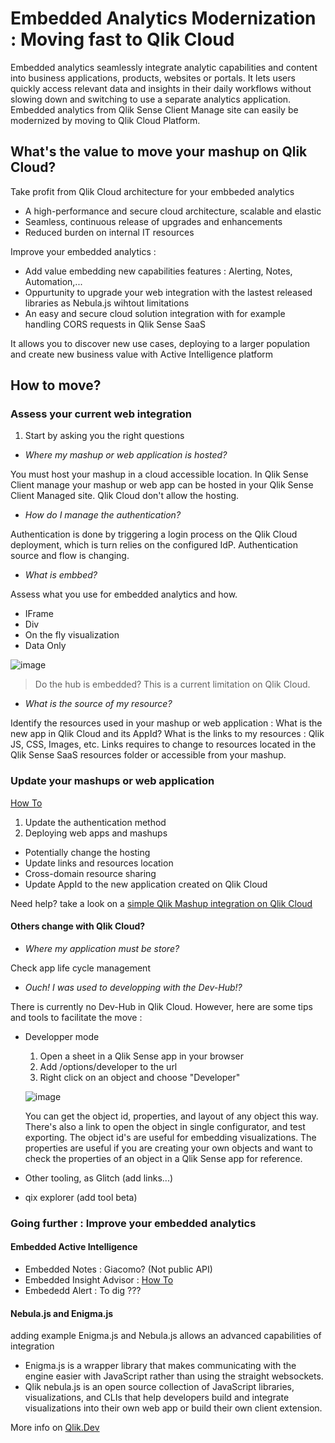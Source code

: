 # Embedded Analytics Modernization : Moving fast to Qlik Cloud

Embedded analytics seamlessly integrate analytic capabilities and content into business applications, products, websites or portals.
It lets users quickly access relevant data and insights in their daily workflows without slowing down and switching to use a separate analytics application.
Embedded analytics from Qlik Sense Client Manage site can easily be modernized by moving to Qlik Cloud Platform.

## What's the value to move your mashup on Qlik Cloud?

Take profit from Qlik Cloud architecture for your embbeded analytics
- A high-performance and secure cloud architecture, scalable and elastic
- Seamless, continuous release of upgrades and enhancements
- Reduced burden on internal IT resources

Improve your embedded analytics :
- Add value embedding new capabilities features : Alerting, Notes, Automation,...
- Oppurtunity to upgrade your web integration with the lastest released libraries as Nebula.js wihtout limitations
- An easy and secure cloud solution integration with for example handling CORS requests in Qlik Sense SaaS

It allows you to discover new use cases, deploying to a larger population and create new business value with Active Intelligence platform

## How to move?

### Assess your current web integration

1. Start by asking you the right questions

- *Where my mashup or web application is hosted?*

You must host your mashup in a cloud accessible location.
In Qlik Sense Client manage your mashup or web app can be hosted in your Qlik Sense Client Managed site.
Qlik Cloud don't allow the hosting.

- *How do I manage the authentication?*

Authentication is done by triggering a login process on the Qlik Cloud deployment, which is turn relies on the configured IdP.
Authentication source and flow is changing.

- *What is embbed?*

Assess what you use for embedded analytics and how.
  - IFrame
  - Div
  - On the fly visualization
  - Data Only
  
![image](https://user-images.githubusercontent.com/24877503/166873460-7a988057-87d6-44c0-b3e3-810ab303c30d.png)


> Do the hub is embedded? This is a current limitation on Qlik Cloud.

- *What is the source of my resource?*

Identify the resources used in your mashup or web application : 
What is the new app in Qlik Cloud and its AppId?
What is the links to my resources : Qlik JS, CSS, Images, etc. Links requires to change to resources located in the Qlik Sense SaaS resources folder or accessible from your mashup.  

### Update your mashups or web application
[How To](https://help.qlik.com/en-US/sense-developer/February2022/Subsystems/Mashups/Content/Sense_Mashups/Howtos/external-mashups-integrate-cloud.htm)

1. Update the authentication method
2. Deploying web apps and mashups
  - Potentially change the hosting
  - Update links and resources location
  - Cross-domain resource sharing
  - Update AppId to the new application created on Qlik Cloud

Need help? take a look on a [simple Qlik Mashup integration on Qlik Cloud](https://help.qlik.com/en-US/sense-developer/February2022/Subsystems/Mashups/Content/Sense_Mashups/mashups-build_cloud.htm)

#### Others change with Qlik Cloud?

- *Where my application must be store?*

Check app life cycle management

- *Ouch! I was used to developping with the Dev-Hub!?*

There is currently no Dev-Hub in Qlik Cloud. However, here are some tips and tools to facilitate the move : 
  - Developper mode
    1. Open a sheet in a Qlik Sense app in your browser
    2. Add /options/developer to the url
    3. Right click on an object and choose "Developer"
    
    ![image](https://user-images.githubusercontent.com/24877503/168016445-65fbb1fa-e096-40aa-9c8a-6a17b16dc1ee.png)
    
    You can get the object id, properties, and layout of any object this way. There's also a link to open the object in single configurator, and test   exporting. The object id's are useful for embedding visualizations. The properties are useful if you are creating your own objects and want to check the properties of an object in a Qlik Sense app for reference.

  - Other tooling, as Glitch (add links...)
  - qix explorer (add tool beta)

### Going further : Improve your embedded analytics

#### Embedded Active Intelligence 

- Embedded Notes : Giacomo? (Not public API)
- Embedded Insight Advisor : 
[How To](https://help.qlik.com/en-US/sense-developer/February2022/Subsystems/Mashups/Content/Sense_Mashups/Howtos/mashups-integrate-IA-chat.htm)
- Embededd Alert : To dig ???

#### Nebula.js and Enigma.js

adding example
Enigma.js and Nebula.js allows an advanced capabilities of integration
- Enigma.js is a wrapper library that makes communicating with the engine easier with JavaScript rather than using the straight websockets.
- Qlik nebula.js is an open source collection of JavaScript libraries, visualizations, and CLIs that help developers build and integrate visualizations into their own web app or build their own client extension.

More info on [Qlik.Dev](https://qlik.dev/basics/integrating-qlik-objects-into-web-apps)
